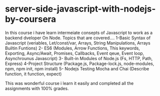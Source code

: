 # server-side-javascript-with-nodejs-by-coursera
In this course i have learn intermeiate consepts of Javascript to work as a backend dveloper On Node.
Topics that are covered....
1-Basic Syntax of Javascript (veriables, Let/const/var, Arrays, String Manipulations, Arrays Builtin Funtions)
2- ES6 (Modules, Arrow Functions, This keywords, Exporting, Async/Await, Promises, Callbacks, Event qeue, Event loop, Asynchrounus Javascript)
3- Built-in Modules of Node.js (Fs, HTTP, Path, Express)
4-Project Structure (Package.js, Package-lock.js, node-modules, npm, npm init, npm install)
5- Nodejs Testing Mocha and Chai (Describe function, it function, expect)

This was wonderful course i learn it easily and completed all the assignments with 100% grades.
